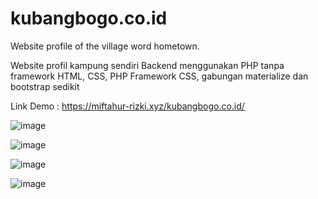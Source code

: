 # kubangbogo.co.id
Website profile of the village word hometown.

Website profil kampung sendiri
Backend menggunakan PHP tanpa framework
HTML, CSS, PHP
Framework CSS, gabungan materialize dan bootstrap sedikit

Link Demo : https://miftahur-rizki.xyz/kubangbogo.co.id/

![image](https://user-images.githubusercontent.com/62686080/118401814-59eab800-b691-11eb-9737-9c03f061e48b.png)

![image](https://user-images.githubusercontent.com/62686080/118401825-6111c600-b691-11eb-9913-25a63c7ced50.png)

![image](https://user-images.githubusercontent.com/62686080/118401834-6a9b2e00-b691-11eb-8dce-193f363eb388.png)

![image](https://user-images.githubusercontent.com/62686080/118401839-6e2eb500-b691-11eb-8568-fecafc84c511.png)
